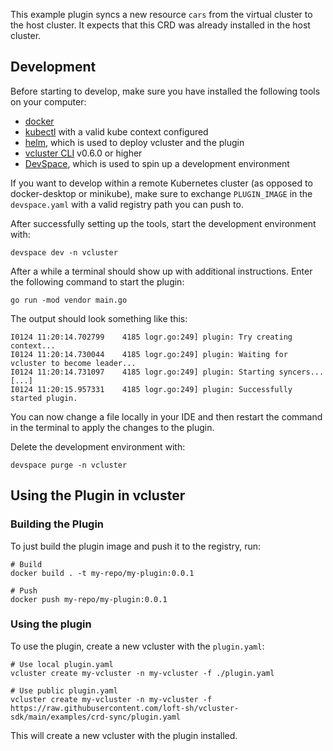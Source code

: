 This example plugin syncs a new resource `cars` from the virtual cluster to the host cluster. It expects that this CRD was already installed in the host cluster. 

## Development

Before starting to develop, make sure you have installed the following tools on your computer:
- [docker](https://docs.docker.com/) 
- [kubectl](https://kubernetes.io/docs/tasks/tools/) with a valid kube context configured
- [helm](https://helm.sh/docs/intro/install/), which is used to deploy vcluster and the plugin
- [vcluster CLI](https://www.vcluster.com/docs/getting-started/setup) v0.6.0 or higher
- [DevSpace](https://devspace.sh/cli/docs/quickstart), which is used to spin up a development environment 

If you want to develop within a remote Kubernetes cluster (as opposed to docker-desktop or minikube), make sure to exchange `PLUGIN_IMAGE` in the `devspace.yaml` with a valid registry path you can push to.

After successfully setting up the tools, start the development environment with:
```
devspace dev -n vcluster
```

After a while a terminal should show up with additional instructions. Enter the following command to start the plugin:
```
go run -mod vendor main.go
```

The output should look something like this:
```
I0124 11:20:14.702799    4185 logr.go:249] plugin: Try creating context...
I0124 11:20:14.730044    4185 logr.go:249] plugin: Waiting for vcluster to become leader...
I0124 11:20:14.731097    4185 logr.go:249] plugin: Starting syncers...
[...]
I0124 11:20:15.957331    4185 logr.go:249] plugin: Successfully started plugin.
```

You can now change a file locally in your IDE and then restart the command in the terminal to apply the changes to the plugin.

Delete the development environment with:
```
devspace purge -n vcluster
```

## Using the Plugin in vcluster

### Building the Plugin
To just build the plugin image and push it to the registry, run:
```
# Build
docker build . -t my-repo/my-plugin:0.0.1

# Push
docker push my-repo/my-plugin:0.0.1
```

### Using the plugin

To use the plugin, create a new vcluster with the `plugin.yaml`:

```
# Use local plugin.yaml
vcluster create my-vcluster -n my-vcluster -f ./plugin.yaml

# Use public plugin.yaml
vcluster create my-vcluster -n my-vcluster -f https://raw.githubusercontent.com/loft-sh/vcluster-sdk/main/examples/crd-sync/plugin.yaml
```

This will create a new vcluster with the plugin installed.
